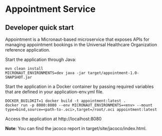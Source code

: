 # Appointment Service

## Developer quick start

Appointment is a Micronaut-based microservice that exposes APIs for managing appointment bookings in the Universal Healthcare Organization reference application.

Start the application through Java:
```shell
mvn clean install
MICRONAUT_ENVIRONMENTS=dev java -jar target/appointment-1.0-SNAPSHOT.jar
```

Start the application in a Docker container by passing required variables that are defined in 
your application-env.yml file.

```shell
DOCKER_BUILDKIT=1 docker build -t appointment:latest .
docker run -p 8080:8080 --env MICRONAUT_ENVIRONMENTS=<env> --mount type=bind,source=<path-to-.oci>,target=/root/.oci appointment:latest
```
Access the application at http://localhost:8080


**Note**: You can find the jacoco report in target/site/jacoco/index.html.